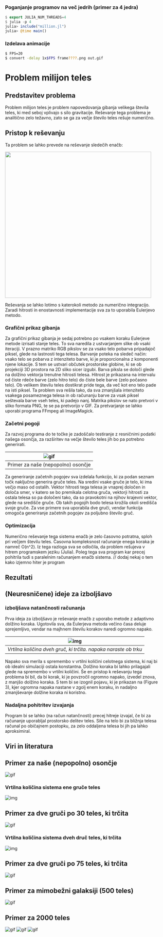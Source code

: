 ### Poganjanje programov na več jedrih (primer za 4 jedra)
```julia
$ export JULIA_NUM_THREADS=4
$ julia -p 4
julia> include("million.jl")
julia> @time main()
```
### Izdelava animacije
```bash
$ FPS=20
$ convert -delay 1x$FPS frame????.png out.gif
```

# Problem milijon teles

## Predstavitev problema
Problem milijon teles je problem napovedovanja gibanja velikega števila teles, 
ki med seboj vplivajo s silo gravitacije. Reševanje tega problema je analitično
zelo težavno, zato se ga za večje število teles rešuje numerično.

## Pristop k reševanju
Ta problem se lahko prevede na reševanje sledečih enačb:

<img src="img/enacba.PNG" width="480" align="center">

Reševanja se lahko lotimo s katerokoli metodo za numerično integracijo.
Zaradi hitrosti in enostavnosti implementacije sva za to uporabila 
Eulerjevo metodo. 

### Grafični prikaz gibanja
Za grafični prikaz gibanja je sedaj potrebno po vsakem koraku Eulerjeve
metode izrisati stanje teles. To sva naredila z ustvarjanjem slike ob
vsaki iteraciji. V prazno matriko RGB pikslov se za vsako telo pobarva 
pripadajoč piksel, glede na lastnosti tega telesa. 
Barvanje poteka na sledeč način: vsako telo se pobarva z intenziteto barve, 
ki je proporcionalna z komponenti njene lokacije. S tem se ustvari občutek
prostorske globine, ki se ob projekciji 3D prostora na 2D sliko sicer izgubi. 
Barva piksla se določi glede na dolžino vektorja trenutne hitrosti telesa. 
Hitrost je prikazana na intervalu od čiste rdeče barve (zelo hitro telo) do
čiste bele barve (zelo počasno telo). Ob velikem številu teles dostikrat pride
tega, da več kot eno telo pade na isti piksel. Ta problem sva rešila tako, da 
sva zmanjšala intenziteto vsakega posameznega telesa in ob računanju barve za 
vsak piksel seštevala barve vseh teles, ki padejo nanj. Matrika pikslov se 
nato pretvori v sliko formata PNG, te se pa pretvorijo v GIF. 
Za pretvarjanje se lahko uporabi programa FFmpeg ali ImageMagick. 

###  Začetni pogoji
Za razvoj programa do te točke je zadoščalo testiranje z resničnimi podatki 
našega osončja, za razširitev na večje število teles jih bo pa potrebno generirati.  

| ![gif](img/osoncje.gif) |
|:--:| 
| Primer za naše (nepopolno) osončje |

Za generiranje začetnih pogojev sva izdelala funkcijo, ki za podan seznam točk 
naključno generira gruče teles. Na sredini vsake gruče je telo, ki ima večjo maso 
od ostalih. Vektor hitrosti tega telesa je vnaprej določen in določa smer, 
v katero se bo premikala celotna gruča, vektorji hitrosti za ostala telesa so pa
določeni tako, da so pravokotni na njihov krajevni vektor, glede na središče gruče. 
Ob takih pogojih bodo telesa krožila okoli središča svoje gruče. Za vse primere 
sva uporabila dve gruči, vendar funkcija omogoča generiranje začetnih pogojev za 
poljubno število gruč. 

###  Optimizacija 
Numerično reševanje tega sistema enačb je zelo časovno potratna, sploh pri 
večjem številu teles. Časovna kompleksnost računanje enega koraka je namreč O(n^2). 
Iz tega razloga sva se odločila, da problem rešujeva v hitrem programskem jeziku (Julia).
Poleg tega sva program kar precej pohitrila tudi s paralelnim računanjem enačb sistema. 
	// dodaj nekaj o tem kako izjemno hiter je program
	
	

## Rezultati


## (Neuresničene) ideje za izboljšavo

###  izboljšava natančnosti računanja
Prva ideja za izboljšavo je reševanje enačb z uporabo metode z adaptivno dolžino koraka.
Ugotovila sva, da Eulerjeva metoda večino časa deluje sprejemljivo, vendar na majhnem številu 
korakov naredi ogromno napako. 

|![img](img/momentum-two-clusters.png)|
|:--:| 
| *Vrtilna količina dveh gruč, ki trčita. napaka naraste ob trku*| 

Napako sva merila s spremembo v vrtilni količini celotnega sistema,
ki naj bi ob idealni simulaciji ostala konstantna. Dolžino koraka bi lahko prilagajali glede na 
spremembo v vrtilni količini. 
Še en pristop k reševanju tega problema bi bil, da bi korak, ki je povzročil ogromno napako, 
izvedel znova, z manjšo dolžino koraka. S tem bi se izognil pojavu, ki je prikazan na (Figure 3), 
kjer ogromna napaka nastane v zgolj enem koraku, in nadaljno zmanjševanje dolžine koraka ni koristno. 

### Nadaljna pohitritev izvajanja
Program bi se lahko (na račun natančnosti) precej hitreje izvajal, če bi za računanje uporabljal
prostorsko delitev teles. Sile na telo bi za bližnja telesa računal po običajnem postopku, za 
zelo oddaljena telesa bi jih pa lahko aproksimiral. 

## Viri in literatura











## Primer za naše (nepopolno) osončje
![gif](img/osoncje.gif)

### Vrtilna količina sistema ene gruče teles
![img](img/momentum-single-cluster.png)


## Primer za dve gruči po 30 teles, ki trčita
![gif](img/60teles.gif)


### Vrtilna količina sistema dveh druč teles, ki trčita
![img](img/momentum-two-clusters.png)

## Primer za dve gruči po 75 teles, ki trčita
![gif](img/150teles.gif)

## Primer za mimobežni galaksiji (500 teles)
![gif](img/mimobezni.gif)


## Primer za 2000 teles
![gif](img/pobarvani_big_slow.gif)
![gif](img/pobarvani2000.gif)
![gif](img/mimobezni2000.gif)

